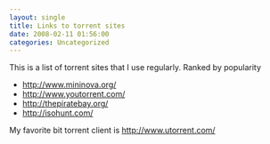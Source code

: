 ```yaml
---
layout: single
title: Links to torrent sites
date: 2008-02-11 01:56:00
categories: Uncategorized
---
```

This is a list of torrent sites that I use regularly. Ranked by popularity
<ul>
	<li><a href="http://www.mininova.org/">http://www.mininova.org/</a></li>
	<li><a href="http://www.youtorrent.com/">http://www.youtorrent.com/</a></li>
	<li><a href="http://thepiratebay.org/">http://thepiratebay.org/</a></li>
	<li><a href="http://isohunt.com/">http://isohunt.com/</a></li>
</ul>
My favorite bit torrent client is <a href="http://www.utorrent.com/">http://www.utorrent.com/</a>
